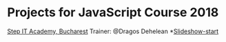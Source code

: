 # Projects for JavaScript Course 2018
[Step IT Academy, Bucharest](https://itstep.ro/)
Trainer: @Dragos Dehelean
*[Slideshow-start](https://ctrlandrei.github.io/JavaScript-Projects/slideshow_start/)